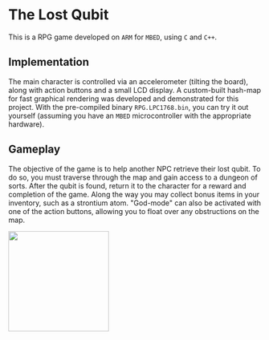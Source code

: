 # The Lost Qubit
This is a RPG game developed on `ARM` for `MBED`, using `C` and `C++`.

## Implementation
The main character is controlled via an accelerometer (tilting the board), along with action buttons and a small LCD display.
A custom-built hash-map for fast graphical rendering was developed and demonstrated for this project.
With the pre-compiled binary `RPG.LPC1768.bin`, you can try it out yourself (assuming you have an `MBED` microcontroller 
with the appropriate hardware).


## Gameplay
The objective of the game is to help another NPC retrieve their lost qubit. To do so, you must traverse through the map
and gain access to a dungeon of sorts. After the qubit is found, return it to the character for a reward and completion of
the game. Along the way you may collect bonus items in your inventory, such as a strontium atom. 
"God-mode" can also be activated with one of the action buttons, allowing you to float over any obstructions on the map.

<img src="https://github.com/BKGodd/lost-qubit/blob/main/images/mbed.png" width="200"/>